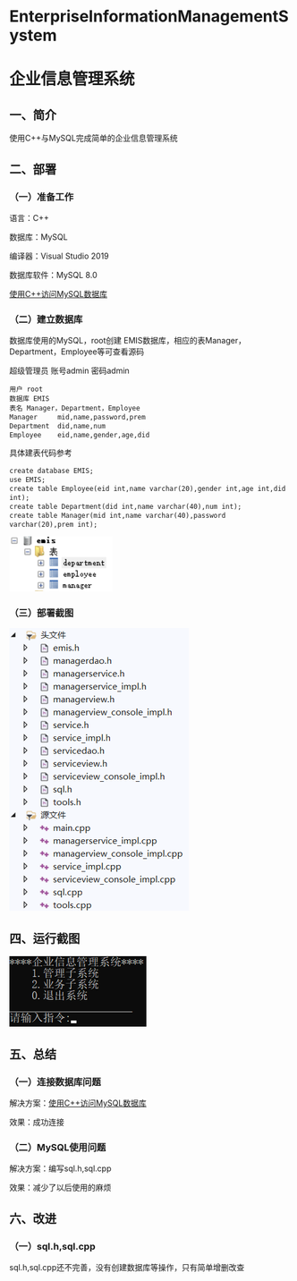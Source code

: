 # EnterpriseInformationManagementSystem

# 企业信息管理系统

## 一、简介

使用C++与MySQL完成简单的企业信息管理系统

## 二、部署

### （一）准备工作

语言：C++

数据库：MySQL

编译器：Visual Studio 2019

数据库软件：MySQL 8.0

[使用C++访问MySQL数据库](https://www.cnblogs.com/imreW/p/16988548.html)

### （二）建立数据库

数据库使用的MySQL，root创建 EMIS数据库，相应的表Manager，Department，Employee等可查看源码

超级管理员 账号admin 密码admin

~~~
用户 root
数据库 EMIS
表名 Manager，Department，Employee
Manager     mid,name,password,prem
Department  did,name,num
Employee    eid,name,gender,age,did
~~~

具体建表代码参考

~~~
create database EMIS;
use EMIS;
create table Employee(eid int,name varchar(20),gender int,age int,did int);
create table Department(did int,name varchar(40),num int);
create table Manager(mid int,name varchar(40),password varchar(20),prem int);
~~~

![数据库截图](https://github.com/imrewang/EnterpriseInformationManagementSystem_DatabaseVersion/blob/main/screenshot/%E6%95%B0%E6%8D%AE%E5%BA%93%E6%88%AA%E5%9B%BE.png?raw=true)

### （三）部署截图

![部署截图](https://github.com/imrewang/EnterpriseInformationManagementSystem_DatabaseVersion/blob/main/screenshot/%E9%83%A8%E7%BD%B2%E6%88%AA%E5%9B%BE.png?raw=true)

## 四、运行截图

![运行截图](https://github.com/imrewang/EnterpriseInformationManagementSystem_DatabaseVersion/blob/main/screenshot/%E8%BF%90%E8%A1%8C%E6%88%AA%E5%9B%BE.png?raw=true)

## 五、总结

### （一）连接数据库问题

解决方案：[使用C++访问MySQL数据库](https://www.cnblogs.com/imreW/p/16988548.html)

效果：成功连接

### （二）MySQL使用问题

解决方案：编写sql.h,sql.cpp

效果：减少了以后使用的麻烦

## 六、改进

### （一）sql.h,sql.cpp

sql.h,sql.cpp还不完善，没有创建数据库等操作，只有简单增删改查

